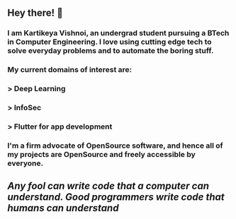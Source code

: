 ## Hey there! 👋

### I am Kartikeya Vishnoi, an undergrad student pursuing a BTech in Computer Engineering. I love using cutting edge tech to solve everyday problems and to automate the boring stuff.

### My current domains of interest are:
### > Deep Learning
### > InfoSec
### > Flutter for app development

### I'm a firm advocate of OpenSource software, and hence all of my projects are OpenSource and freely accessible by everyone.

## *Any fool can write code that a computer can understand. Good programmers write code that humans can understand*

<!--
**kv778/kv778** is a ✨ _special_ ✨ repository because its `README.md` (this file) appears on your GitHub profile.

Here are some ideas to get you started:

- 🔭 I’m currently working on ...
- 🌱 I’m currently learning ...
- 👯 I’m looking to collaborate on ...
- 🤔 I’m looking for help with ...
- 💬 Ask me about ...
- 📫 How to reach me: ...
- 😄 Pronouns: ...
- ⚡ Fun fact: ...
-->
